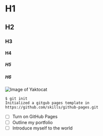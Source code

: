 # H1
## H2
### H3
#### H4
##### H5
##### H6

![Image of Yaktocat](https://octodex.github.com/images/yaktocat.png)

```
$ git init
Initialized a gitgub pages template in https://github.com/skills/github-pages.git
````
- [ ] Turn on GitHub Pages
- [ ] Outline my portfolio
- [ ] Introduce myself to the world
